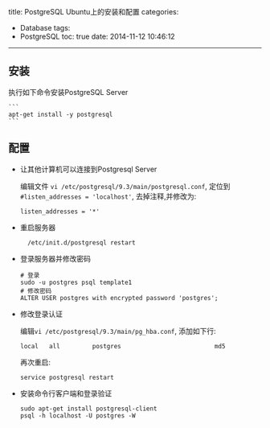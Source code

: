 title: PostgreSQL Ubuntu上的安装和配置
categories:
  - Database
tags:
  - PostgreSQL
toc: true
date: 2014-11-12 10:46:12
---

## 安装

执行如下命令安装PostgreSQL Server

    ```
    apt-get install -y postgresql
    ```

## 配置

- 让其他计算机可以连接到Postgresql Server

    编辑文件 `vi /etc/postgresql/9.3/main/postgresql.conf`, 定位到`#listen_addresses = 'localhost'`, 去掉注释,并修改为:

    ```
    listen_addresses = '*'
    ```

- 重启服务器

        /etc/init.d/postgresql restart

- 登录服务器并修改密码

    ```
    # 登录
    sudo -u postgres psql template1
    # 修改密码
    ALTER USER postgres with encrypted password 'postgres';
    ```

- 修改登录认证

    编辑`vi /etc/postgresql/9.3/main/pg_hba.conf`, 添加如下行:

    ```
    local   all         postgres                          md5
    ```

    再次重启:

    ```
    service postgresql restart
    ```

- 安装命令行客户端和登录验证

    ```
    sudo apt-get install postgresql-client
    psql -h localhost -U postgres -W
    ```
